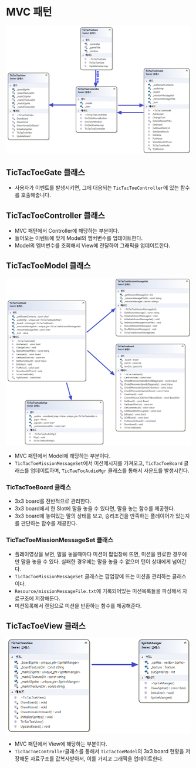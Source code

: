 
# MVC 패턴

![ttt1](img/ttt1.png)

## TicTacToeGate 클래스
* 사용자가 이벤트를 발생시키면, 그에 대응되는 `TicTacToeController`에 있는 함수를 호출해줍니다.

## TicTacToeController 클래스
* MVC 패턴에서 Controller에 해당하는 부분이다.
* 들어오는 이벤트에 맞게 Model의 멤버변수를 업데이트한다.
* Model의 멤버변수를 조회해서 View에 전달하여 그래픽을 업데이트한다.

## TicTacToeModel 클래스

![ttt2](img/ttt2.png)

* MVC 패턴에서 Model에 해당하는 부분이다.
*  `TicTacToeMissionMessageSet`에서 미션메시지를 가져오고, `TicTacToeBoard` 클래스를 업데이트하며, `TicTaeTocAudioMgr` 클래스를 통해서 사운드를 발생시킨다.

### TicTacToeBoard 클래스
* 3x3 board를 전반적으로 관리한다. 
* 3x3 board에서 한 Slot에 말을 놓을 수 있다면, 말을 놓는 함수를 제공한다.
* 3x3 board에 놓여있는 말의 상태를 보고, 승리조건을 만족하는 플레이어가 있는지를 판단하는 함수를 제공한다.

### TicTacToeMissionMessageSet 클래스
* 플레이영상을 보면, 말을 놓을때마다 미션이 팝업창에 뜨면, 미션을 완료한 경우에만 말을 놓을 수 있다. 실패한 경우에는 말을 놓을 수 없으며 턴이 상대에게 넘어간다.
* `TicTacToeMissionMessageSet` 클래스는 팝업창에 뜨는 미션을 관리하는 클래스이다.
* `Resource/missionMessageFile.txt`에 기록되어있는 미션목록들을 파싱해서 자료구조에 저장해둔다.
* 미션목록에서 랜덤으로 미션을 반환하는 함수를 제공해준다.

## TicTacToeView 클래스

![ttt3](img/ttt3.png)

* MVC 패턴에서 View에 해당하는 부분이다.
* `TicTacToeController`클래스를 통해서 `TicTacToeModel`의 3x3 board 현황을 저장해둔 자료구조를 값복사받아서, 이를 가지고 그래픽을 업데이트한다.
